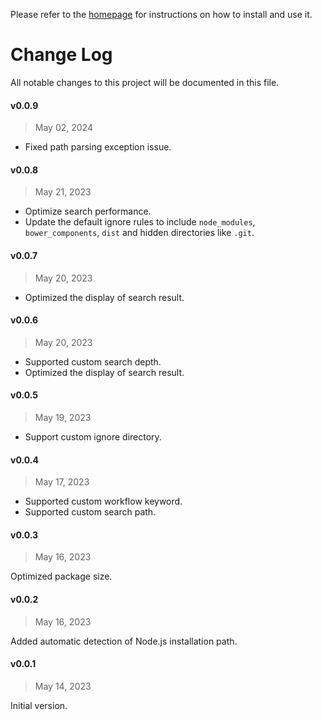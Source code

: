 Please refer to the [homepage](https://github.com/toFrankie/alfred-open-with-vscode#readme) for instructions on how to install and use it.

# Change Log

All notable changes to this project will be documented in this file.

#### v0.0.9

> May 02, 2024

- Fixed path parsing exception issue.

#### v0.0.8

> May 21, 2023

- Optimize search performance.
- Update the default ignore rules to include `node_modules`, `bower_components`, `dist` and hidden directories like `.git`.

#### v0.0.7

> May 20, 2023

- Optimized the display of search result.

#### v0.0.6

> May 20, 2023

- Supported custom search depth.
- Optimized the display of search result.

#### v0.0.5

> May 19, 2023

- Support custom ignore directory.

#### v0.0.4

> May 17, 2023

- Supported custom workflow keyword.
- Supported custom search path.

#### v0.0.3

> May 16, 2023

Optimized package size.

#### v0.0.2

> May 16, 2023

Added automatic detection of Node.js installation path.

#### v0.0.1

> May 14, 2023

Initial version.

